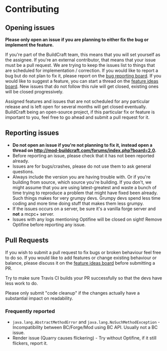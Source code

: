 # Contributing

## Opening issues
**Please only open an issue if you are planning to either fix the bug or implement the feature.**

If you're part of the BuildCraft team, this means that you will set yourself as the assignee.
If you're an external contributor, that means that your issue must be a pull request.
We are trying to keep the issues list to things that are scheduled for implementation / correction.
If you would like to report a bug but do not plan to fix it, please report on the [bug reporting board](http://mod-buildcraft.com/forums/index.php?board=2.0).
If you would like to suggest a feature, you can start a thread on the [feature ideas board](http://mod-buildcraft.com/forums/index.php?board=4.0).
New issues that do not follow this rule will get closed, existing ones will be closed progressively.

Assigned features and issues that are not scheduled for any particular release and is left open for several months will get closed eventually.
BuildCraft being an open-source project, if this particular fix or feature is important to you, feel free to go ahead and submit a pull request for it.

## Reporting issues
* **Do not open an issue if you're not planning to fix it, instead open a thread on http://mod-buildcraft.com/forums/index.php?board=2.0.**
* Before reporting an issue, please check that it has not been reported already.
* Issues are for bugs/crashes, please do not use them to ask general questions.
* Always include the version you are having trouble with. Or if you're building from source, which source you're building.
If you don't, we might assume that you are using latest-greatest and waste a bunch of time trying to reproduce 
a problem that might have fixed been already. Such things makes for very grumpy devs. Grumpy devs spend 
less time coding and more time doing stuff that makes them less grumpy.
* If the issues occurs on a server, be sure it's a vanilla forge server and **not** a mcpc+ server.
* Issues with any logs mentioning Optifine will be closed on sight! Remove Optifine before reporting any issue.

## Pull Requests
If you wish to submit a pull request to fix bugs or broken behaviour feel free to do so. If you would like to add features or change existing behaviour or balance, please discuss it on the [feature ideas board](http://mod-buildcraft.com/forums/index.php?board=4.0) before submitting a PR.

Try to make sure Travis CI builds your PR successfully so that the devs have less work to do.

Please only submit "code cleanup" if the changes actually have a substantial impact on readability.

### Frequently reported
* `java.lang.AbstractMethodError` and `java.lang.NoSuchMethodException` - Incompatibility between BC/Forge/Mod using BC API. Usually not a BC issue.
* Render issue (Quarry causes flickering) - Try without Optifine, if it still flickers, report it.